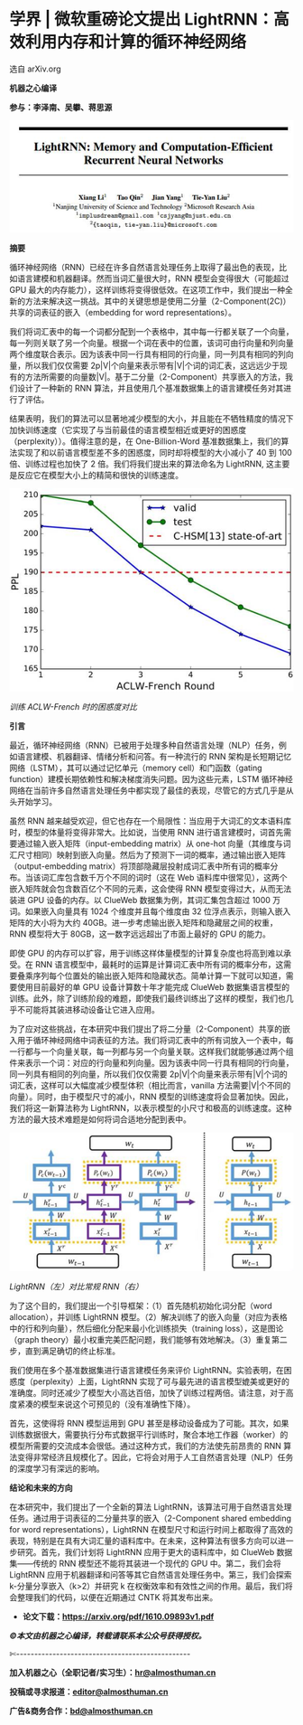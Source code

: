 # 学界 | 微软重磅论文提出 LightRNN：高效利用内存和计算的循环神经网络

选自 arXiv.org

**机器之心编译**

**参与：李泽南、吴攀、蒋思源**

**![](img/d4125833742ae2d2de80f0d66ebbdb10.jpg)** 

**摘要**

循环神经网络（RNN）已经在许多自然语言处理任务上取得了最出色的表现，比如语言建模和机器翻译。然而当词汇量很大时，RNN 模型会变得很大（可能超过 GPU 最大的内存能力），这样训练将变得很低效。在这项工作中，我们提出一种全新的方法来解决这一挑战。其中的关键思想是使用二分量（2-Component(2C)）共享的词表征的嵌入（embedding for word representations）。

我们将词汇表中的每一个词都分配到一个表格中，其中每一行都关联了一个向量，每一列则关联了另一个向量。根据一个词在表中的位置，该词可由行向量和列向量两个维度联合表示。因为该表中同一行具有相同的行向量，同一列具有相同的列向量，所以我们仅仅需要 2p|V|个向量来表示带有|V|个词的词汇表，这远远少于现有的方法所需要的向量数|V|。基于二分量（2-Component）共享嵌入的方法，我们设计了一种新的 RNN 算法，并且使用几个基准数据集上的语言建模任务对其进行了评估。

结果表明，我们的算法可以显著地减少模型的大小，并且能在不牺牲精度的情况下加快训练速度（它实现了与当前最佳的语言模型相近或更好的困惑度（perplexity））。值得注意的是，在 One-Billion-Word 基准数据集上，我们的算法实现了和以前语言模型差不多的困惑度，同时却将模型的大小减小了 40 到 100 倍、训练过程也加快了 2 倍。我们将我们提出来的算法命名为 LightRNN, 这主要是反应它在模型大小上的精简和很快的训练速度。

![](img/2bb2d5c81fedf8a9b3992194a6d3f5c6.jpg) 

*训练 ACLW-French 时的困惑度对比*

**引言**

最近，循环神经网络（RNN）已被用于处理多种自然语言处理（NLP）任务，例如语言建模、机器翻译、情绪分析和问答。有一种流行的 RNN 架构是长短期记忆网络（LSTM），其可以通过记忆单元（memory cell）和门函数（gating function）建模长期依赖性和解决梯度消失问题。因为这些元素，LSTM 循环神经网络在当前许多自然语言处理任务中都实现了最佳的表现，尽管它的方式几乎是从头开始学习。

虽然 RNN 越来越受欢迎，但它也存在一个局限性：当应用于大词汇的文本语料库时，模型的体量将变得非常大。比如说，当使用 RNN 进行语言建模时，词首先需要通过输入嵌入矩阵（input-embedding matrix）从 one-hot 向量（其维度与词汇尺寸相同）映射到嵌入向量。然后为了预测下一词的概率，通过输出嵌入矩阵（output-embedding matrix）将顶部隐藏层投射成词汇表中所有词的概率分布。当该词汇库包含数千万个不同的词时（这在 Web 语料库中很常见），这两个嵌入矩阵就会包含数百亿个不同的元素，这会使得 RNN 模型变得过大，从而无法装进 GPU 设备的内存。以 ClueWeb 数据集为例，其词汇集包含超过 1000 万词。如果嵌入向量具有 1024 个维度并且每个维度由 32 位浮点表示，则输入嵌入矩阵的大小将为大约 40GB。进一步考虑输出嵌入矩阵和隐藏层之间的权重，RNN 模型将大于 80GB，这一数字远远超出了市面上最好的 GPU 的能力。

即使 GPU 的内存可以扩容，用于训练这样体量模型的计算复杂度也将高到难以承受。在 RNN 语言模型中，最耗时的运算是计算词汇表中所有词的概率分布，这需要叠乘序列每个位置处的输出嵌入矩阵和隐藏状态。简单计算一下就可以知道，需要使用目前最好的单 GPU 设备计算数十年才能完成 ClueWeb 数据集语言模型的训练。此外，除了训练阶段的难题，即使我们最终训练出了这样的模型，我们也几乎不可能将其装进移动设备让它进入应用。

为了应对这些挑战，在本研究中我们提出了将二分量（2-Component）共享的嵌入用于循环神经网络中词表征的方法。我们将词汇表中的所有词放入一个表中，每一行都与一个向量关联，每一列都与另一个向量关联。这样我们就能够通过两个组件来表示一个词：对应的行向量和列向量。因为该表中同一行具有相同的行向量，同一列具有相同的列向量，所以我们仅仅需要 2p|V|个向量来表示带有|V|个词的词汇表，这样可以大幅度减少模型体积（相比而言，vanilla 方法需要|V|个不同的向量）。同时，由于模型尺寸的减小，RNN 模型的训练速度将会显著加快。因此，我们将这一新算法称为 LightRNN，以表示模型的小尺寸和极高的训练速度。这种方法的最大技术难题是如何将词合适地分配到表中。

![](img/507da0f93d66aee02afb24cb4124b1ac.jpg) 

*LightRNN（左）对比常规 RNN（右）* 

为了这个目的，我们提出一个引导框架：（1）首先随机初始化词分配（word allocation），并训练 LightRNN 模型。（2）解决训练了的嵌入向量（对应为表格中的行和列向量），然后细化分配来最小化训练损失（training loss），这是图论（graph theory）最小权重完美匹配问题，我们能够有效地解决。（3）重复第二步，直到满足确切的终止标准。

我们使用在多个基准数据集进行语言建模任务来评价 LightRNN。实验表明，在困惑度（perplexity）上面，LightRNN 实现了可与最先进的语言模型媲美或更好的准确度。同时还减少了模型大小高达百倍，加快了训练过程两倍。请注意，对于高度紧凑的模型来说这个可预见的（没有准确性下降）。

首先，这使得将 RNN 模型运用到 GPU 甚至是移动设备成为了可能。其次，如果训练数据很大，需要执行分布式数据平行训练时，聚合本地工作器（worker）的模型所需要的交流成本会很低。通过这种方式，我们的方法使先前昂贵的 RNN 算法变得非常经济且规模化了。因此，它将会对用于人工自然语言处理（NLP）任务的深度学习有深远的影响。

**结论和未来的方向**

在本研究中，我们提出了一个全新的算法 LightRNN，该算法可用于自然语言处理任务。通过用于词表征的二分量共享的嵌入（2-Component shared embedding for word representations），LightRNN 在模型尺寸和运行时间上都取得了高效的表现，特别是在具有大词汇量的语料库中。在未来，这种算法有很多方向可以进一步研究。首先，我们计划将 LightRNN 应用于更大的语料库中，如 ClueWeb 数据集——传统的 RNN 模型还不能将其装进一个现代的 GPU 中。第二，我们会将 LightRNN 应用于机器翻译和问答等其它自然语言处理任务中。第三，我们会探索 k-分量分享嵌入（k>2）并研究 k 在权衡效率和有效性之间的作用。最后，我们将会整理我们的代码，以便在近期通过 CNTK 将其发布出来。

*   **论文下载：https://arxiv.org/pdf/1610.09893v1.pdf**

******©本文由机器之心编译，***转载请联系本公众号获得授权******。***

✄------------------------------------------------

**加入机器之心（全职记者/实习生）：hr@almosthuman.cn**

**投稿或寻求报道：editor@almosthuman.cn**

**广告&商务合作：bd@almosthuman.cn**